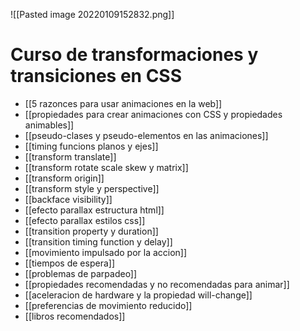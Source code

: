 ![[Pasted image 20220109152832.png]]

# Curso de transformaciones y transiciones en CSS

* [[5 razonces para usar animaciones en la web]]
* [[propiedades para crear animaciones con CSS y propiedades animables]]
* [[pseudo-clases y pseudo-elementos en las animaciones]]
* [[timing funcions planos y ejes]]
* [[transform translate]]
* [[transform rotate scale skew y matrix]]
* [[transform origin]]
* [[transform style y perspective]]
* [[backface visibility]]
* [[efecto parallax estructura html]]
* [[efecto parallax estilos css]]
* [[transition property y duration]]
* [[transition timing function y delay]]
* [[movimiento impulsado por la accion]]
* [[tiempos de espera]]
* [[problemas de parpadeo]]
* [[propiedades recomendadas y no recomendadas para animar]]
* [[aceleracion de hardware y la propiedad will-change]]
* [[preferencias de movimiento reducido]]
* [[libros recomendados]]


